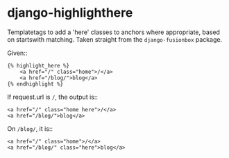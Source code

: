 # django-highlighthere

Templatetags to add a 'here' classes to anchors where appropriate, based on
startswith matching. Taken straight from the `django-fusionbox` package.

Given::

    {% highlight_here %}
        <a href="/" class="home">/</a>
        <a href="/blog/">blog</a>
    {% endhighlight %}

If request.url is ``/``, the output is::

    <a href="/" class="home here">/</a>
    <a href="/blog/">blog</a>

On ``/blog/``, it is::

    <a href="/" class="home">/</a>
    <a href="/blog/" class="here">blog</a>
